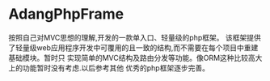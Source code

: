 AdangPhpFrame
=============

按照自己对MVC思想的理解,开发的一款单入口、轻量级的php框架。 该框架提供了轻量级web应用程序开发中可覆用的且一致的结构,而不需要在每个项目中重建基础模块。暂时只 实现简单的MVC结构及路由分发等功能。像ORM这种比较高大上的功能暂时没有考虑.以后参考其他 优秀的php框架逐步完善。
